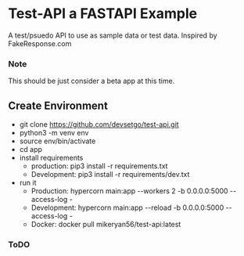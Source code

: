 # Test-API a FASTAPI Example
A test/psuedo API to use as sample data or test data. Inspired by FakeResponse.com

### Note
This should be just consider a beta app at this time.

## Create Environment
- git clone https://github.com/devsetgo/test-api.git
- python3 -m venv env
- source env/bin/activate
- cd app
- install requirements
  - production: pip3 install -r requirements.txt
  - Development: pip3 install -r requirements/dev.txt
- run it
  - Production: hypercorn main:app  --workers 2 -b 0.0.0.0:5000 --access-log -
  - Development: hypercorn main:app  --reload -b 0.0.0.0:5000 --access-log -
  - Docker: docker pull mikeryan56/test-api:latest


### ToDO